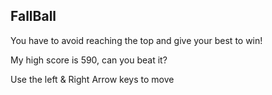 ## FallBall
You have to avoid reaching the top and give your best to win! 

My high score is 590, can you beat it? 

Use the left & Right Arrow keys to move
